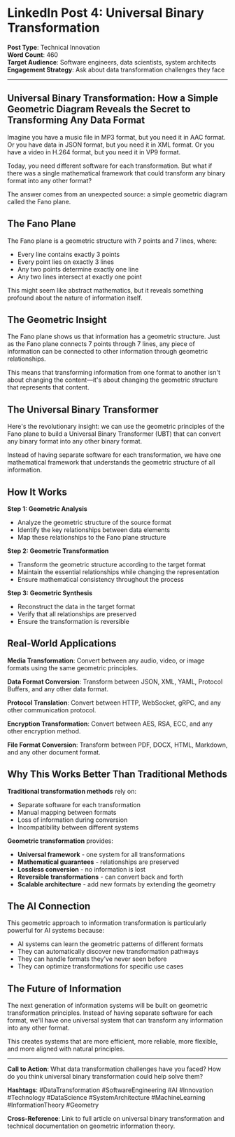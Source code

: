 # LinkedIn Post 4: Universal Binary Transformation

**Post Type**: Technical Innovation  
**Word Count**: 460  
**Target Audience**: Software engineers, data scientists, system architects  
**Engagement Strategy**: Ask about data transformation challenges they face

---

## Universal Binary Transformation: How a Simple Geometric Diagram Reveals the Secret to Transforming Any Data Format

Imagine you have a music file in MP3 format, but you need it in AAC format. Or you have data in JSON format, but you need it in XML format. Or you have a video in H.264 format, but you need it in VP9 format.

Today, you need different software for each transformation. But what if there was a single mathematical framework that could transform any binary format into any other format?

The answer comes from an unexpected source: a simple geometric diagram called the Fano plane.

## The Fano Plane

The Fano plane is a geometric structure with 7 points and 7 lines, where:
- Every line contains exactly 3 points
- Every point lies on exactly 3 lines
- Any two points determine exactly one line
- Any two lines intersect at exactly one point

This might seem like abstract mathematics, but it reveals something profound about the nature of information itself.

## The Geometric Insight

The Fano plane shows us that information has a geometric structure. Just as the Fano plane connects 7 points through 7 lines, any piece of information can be connected to other information through geometric relationships.

This means that transforming information from one format to another isn't about changing the content—it's about changing the geometric structure that represents that content.

## The Universal Binary Transformer

Here's the revolutionary insight: we can use the geometric principles of the Fano plane to build a Universal Binary Transformer (UBT) that can convert any binary format into any other binary format.

Instead of having separate software for each transformation, we have one mathematical framework that understands the geometric structure of all information.

## How It Works

**Step 1: Geometric Analysis**
- Analyze the geometric structure of the source format
- Identify the key relationships between data elements
- Map these relationships to the Fano plane structure

**Step 2: Geometric Transformation**
- Transform the geometric structure according to the target format
- Maintain the essential relationships while changing the representation
- Ensure mathematical consistency throughout the process

**Step 3: Geometric Synthesis**
- Reconstruct the data in the target format
- Verify that all relationships are preserved
- Ensure the transformation is reversible

## Real-World Applications

**Media Transformation**: Convert between any audio, video, or image formats using the same geometric principles.

**Data Format Conversion**: Transform between JSON, XML, YAML, Protocol Buffers, and any other data format.

**Protocol Translation**: Convert between HTTP, WebSocket, gRPC, and any other communication protocol.

**Encryption Transformation**: Convert between AES, RSA, ECC, and any other encryption method.

**File Format Conversion**: Transform between PDF, DOCX, HTML, Markdown, and any other document format.

## Why This Works Better Than Traditional Methods

**Traditional transformation methods** rely on:
- Separate software for each transformation
- Manual mapping between formats
- Loss of information during conversion
- Incompatibility between different systems

**Geometric transformation** provides:
- **Universal framework** - one system for all transformations
- **Mathematical guarantees** - relationships are preserved
- **Lossless conversion** - no information is lost
- **Reversible transformations** - can convert back and forth
- **Scalable architecture** - add new formats by extending the geometry

## The AI Connection

This geometric approach to information transformation is particularly powerful for AI systems because:
- AI systems can learn the geometric patterns of different formats
- They can automatically discover new transformation pathways
- They can handle formats they've never seen before
- They can optimize transformations for specific use cases

## The Future of Information

The next generation of information systems will be built on geometric transformation principles. Instead of having separate software for each format, we'll have one universal system that can transform any information into any other format.

This creates systems that are more efficient, more reliable, more flexible, and more aligned with natural principles.

---

**Call to Action**: What data transformation challenges have you faced? How do you think universal binary transformation could help solve them?

**Hashtags**: #DataTransformation #SoftwareEngineering #AI #Innovation #Technology #DataScience #SystemArchitecture #MachineLearning #InformationTheory #Geometry

**Cross-Reference**: Link to full article on universal binary transformation and technical documentation on geometric information theory.
